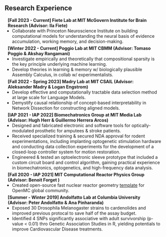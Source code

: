 <h2 id="research_exp">Research Experience</h2>

<h4 style="margin:0 10px 0;">[Fall 2023 - Current] Fiete Lab at MIT McGovern Institute for Brain Research (Advisor: Ila Fiete)</h4>

<ul style="margin:0 0 5px;">
  <li>Collaborate with Princeton Neuroscience Institute on building computational models for understanding the neural basis of evidence accumulation, working memory, and decision-making.</li>
</ul>


<h4 style="margin:0 10px 0;">[Winter 2022 - Current] Poggio Lab at MIT CBMM (Advisor: Tomaso Poggio & Akshay Rangamani)</h4>

<ul style="margin:0 0 5px;">
  <li>Investigate empirically and theoretically that compositional sparsity is the key principle underlying machine learning.</li>
  <li>Develop theories in learning & memory w/ biologically plausible Assembly Calculus, in collab w/ experimentalists.</li>
</ul>

<h4 style="margin:0 10px 0;">[Fall 2022 - Spring 2023] Madry Lab at MIT CSAIL (Advisor: Aleksander Madry & Logan Engstrom) </h4>

<ul style="margin:0 0 5px;">
  <li>Develop effective and computationally tractable data selection method at large scale for Language Models.</li>
  <li>Demystify causal relationship of concept-based interpretability in Network Dissection for constructing aligned models.</li>
  
</ul>

<h4 style="margin:0 10px 0;">[IAP 2021 - IAP 2022] Biomechatronics Group at MIT Media Lab (Advisor: Hugh Herr & Guillermo Herrera Arcos)</h4>

<ul style="margin:0 0 5px;">
  <li>Designed and fabricated electronic and software tools for optically-modulated prosthetic for amputees & stroke patients.</li>
  <li>Received specialized training & secured NDA approval for rodent experimentations, including implanting optogenetic stimulation hardware and conducting data collection experiments for the development of a closed-loop controller system for motion restoration.</li>
  <li>Engineered & tested an optoelectronic sleeve prototype that included a custom circuit board and control algorithm, gaining practical experience in biomechatronics, optogenetics, and high-frequency data analysis.</li>
</ul>

<h4 style="margin:0 10px 0;">[Fall 2020 - IAP 2021] MIT Computational Reactor Physics Group (Advisor: Benoit Forget )</h4>

<ul style="margin:0 0 5px;">
  <li>Created open-source fast nuclear reactor geometry <a href="https://github.com/mit-crpg/openmc-reactor-examples">template</a> for OpenMC global community. </li>
</ul>

<h4 style="margin:0 10px 0;">[Summer - Winter 2019] Andolfatto Lab at Columbia University (Advisor: Peter Andolfatto & Ana Pinharanda) </h4>

<ul style="margin:0 0 5px;">
  <li>Exposed 30 Drosophila Melanogaster strains to cardenolides and improved previous protocal to save half of the assay budget.</li>
  <li>Identified 4 SNPs significantly associative with adult survivorship (p-value < 0.01) thro Genetic Association Studies in R, yielding potentials to improve Cardiovascular Disease treatments.</li>
</ul>

<br/>
